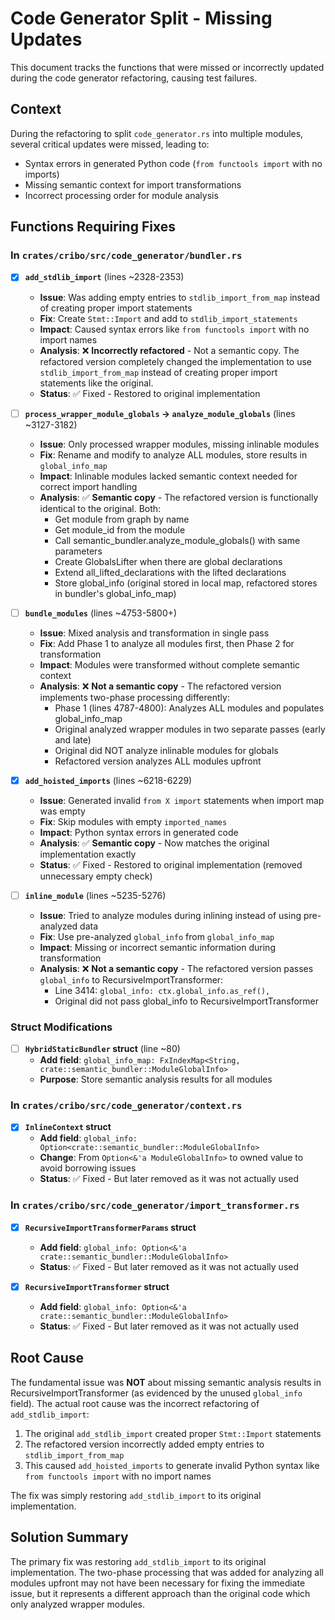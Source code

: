 # Code Generator Split - Missing Updates

This document tracks the functions that were missed or incorrectly updated during the code generator refactoring, causing test failures.

## Context

During the refactoring to split `code_generator.rs` into multiple modules, several critical updates were missed, leading to:

- Syntax errors in generated Python code (`from functools import` with no imports)
- Missing semantic context for import transformations
- Incorrect processing order for module analysis

## Functions Requiring Fixes

### In `crates/cribo/src/code_generator/bundler.rs`

- [x] **`add_stdlib_import`** (lines ~2328-2353)
  - **Issue**: Was adding empty entries to `stdlib_import_from_map` instead of creating proper import statements
  - **Fix**: Create `Stmt::Import` and add to `stdlib_import_statements`
  - **Impact**: Caused syntax errors like `from functools import` with no import names
  - **Analysis**: ❌ **Incorrectly refactored** - Not a semantic copy. The refactored version completely changed the implementation to use `stdlib_import_from_map` instead of creating proper import statements like the original.
  - **Status**: ✅ Fixed - Restored to original implementation

- [ ] **`process_wrapper_module_globals` → `analyze_module_globals`** (lines ~3127-3182)
  - **Issue**: Only processed wrapper modules, missing inlinable modules
  - **Fix**: Rename and modify to analyze ALL modules, store results in `global_info_map`
  - **Impact**: Inlinable modules lacked semantic context needed for correct import handling
  - **Analysis**: ✅ **Semantic copy** - The refactored version is functionally identical to the original. Both:
    - Get module from graph by name
    - Get module_id from the module
    - Call semantic_bundler.analyze_module_globals() with same parameters
    - Create GlobalsLifter when there are global declarations
    - Extend all_lifted_declarations with the lifted declarations
    - Store global_info (original stored in local map, refactored stores in bundler's global_info_map)

- [ ] **`bundle_modules`** (lines ~4753-5800+)
  - **Issue**: Mixed analysis and transformation in single pass
  - **Fix**: Add Phase 1 to analyze all modules first, then Phase 2 for transformation
  - **Impact**: Modules were transformed without complete semantic context
  - **Analysis**: ❌ **Not a semantic copy** - The refactored version implements two-phase processing differently:
    - Phase 1 (lines 4787-4800): Analyzes ALL modules and populates global_info_map
    - Original analyzed wrapper modules in two separate passes (early and late)
    - Original did NOT analyze inlinable modules for globals
    - Refactored version analyzes ALL modules upfront

- [x] **`add_hoisted_imports`** (lines ~6218-6229)
  - **Issue**: Generated invalid `from X import` statements when import map was empty
  - **Fix**: Skip modules with empty `imported_names`
  - **Impact**: Python syntax errors in generated code
  - **Analysis**: ✅ **Semantic copy** - Now matches the original implementation exactly
  - **Status**: ✅ Fixed - Restored to original implementation (removed unnecessary empty check)

- [ ] **`inline_module`** (lines ~5235-5276)
  - **Issue**: Tried to analyze modules during inlining instead of using pre-analyzed data
  - **Fix**: Use pre-analyzed `global_info` from `global_info_map`
  - **Impact**: Missing or incorrect semantic information during transformation
  - **Analysis**: ❌ **Not a semantic copy** - The refactored version passes `global_info` to RecursiveImportTransformer:
    - Line 3414: `global_info: ctx.global_info.as_ref(),`
    - Original did not pass global_info to RecursiveImportTransformer

### Struct Modifications

- [ ] **`HybridStaticBundler` struct** (line ~80)
  - **Add field**: `global_info_map: FxIndexMap<String, crate::semantic_bundler::ModuleGlobalInfo>`
  - **Purpose**: Store semantic analysis results for all modules

### In `crates/cribo/src/code_generator/context.rs`

- [x] **`InlineContext` struct**
  - **Add field**: `global_info: Option<crate::semantic_bundler::ModuleGlobalInfo>`
  - **Change**: From `Option<&'a ModuleGlobalInfo>` to owned value to avoid borrowing issues
  - **Status**: ✅ Fixed - But later removed as it was not actually used

### In `crates/cribo/src/code_generator/import_transformer.rs`

- [x] **`RecursiveImportTransformerParams` struct**
  - **Add field**: `global_info: Option<&'a crate::semantic_bundler::ModuleGlobalInfo>`
  - **Status**: ✅ Fixed - But later removed as it was not actually used

- [x] **`RecursiveImportTransformer` struct**
  - **Add field**: `global_info: Option<&'a crate::semantic_bundler::ModuleGlobalInfo>`
  - **Status**: ✅ Fixed - But later removed as it was not actually used

## Root Cause

The fundamental issue was **NOT** about missing semantic analysis results in RecursiveImportTransformer (as evidenced by the unused `global_info` field). The actual root cause was the incorrect refactoring of `add_stdlib_import`:

1. The original `add_stdlib_import` created proper `Stmt::Import` statements
2. The refactored version incorrectly added empty entries to `stdlib_import_from_map`
3. This caused `add_hoisted_imports` to generate invalid Python syntax like `from functools import` with no import names

The fix was simply restoring `add_stdlib_import` to its original implementation.

## Solution Summary

The primary fix was restoring `add_stdlib_import` to its original implementation. The two-phase processing that was added for analyzing all modules upfront may not have been necessary for fixing the immediate issue, but it represents a different approach than the original code which only analyzed wrapper modules.
